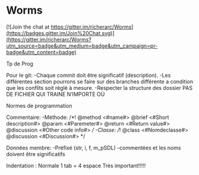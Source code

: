 ﻿Worms
=====

[![Join the chat at https://gitter.im/richerarc/Worms](https://badges.gitter.im/Join%20Chat.svg)](https://gitter.im/richerarc/Worms?utm_source=badge&utm_medium=badge&utm_campaign=pr-badge&utm_content=badge)

Tp de Prog

Pour le git:
-Chaque commit doit être significatif (description).
-Les différentes section pourrons se faire sur des branches différente a condition que les conflits soit réglé à mesure.
-Respecter la structure des dossier PAS DE FICHIER QUI TRAINE N’IMPORTE OÙ

Normes de programmation

Commentaire:
-Méthode:
/*!
 @method <#name#>
 @brief <#Short description#>
 @param <#Paremeter#>
 @return <#Return value#>
 @discussion <#Other code info#>
 */
-Classe:
/*!
 @class <#Nomdeclasse#>
 @discussion <#Discussion#>
 */
 
Données membre:
-Préfixé (str, i, f, m_pSDL)
-commentées et les noms doivent être significatifs
 
Indentation : Normale
 1 tab = 4 espace 
 Très important!!!!!
